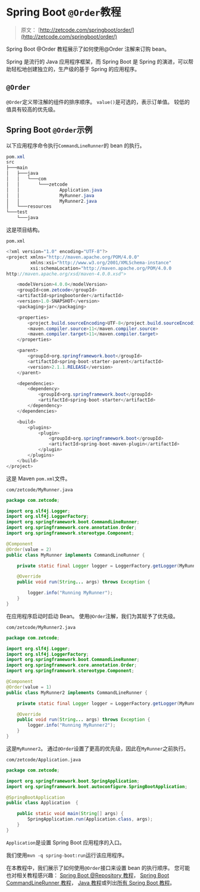 # Spring Boot `@Order`教程

> 原文： [http://zetcode.com/springboot/order/](http://zetcode.com/springboot/order/)

Spring Boot @Order 教程展示了如何使用@Order 注解来订购 bean。

Spring 是流行的 Java 应用程序框架，而 Spring Boot 是 Spring 的演进，可以帮助轻松地创建独立的，生产级的基于 Spring 的应用程序。

## `@Order`

`@Order`定义带注解的组件的排序顺序。 `value()`是可选的，表示订单值。 较低的值具有较高的优先级。

## Spring Boot `@Order`示例

以下应用程序命令执行`CommandLineRunner`的 bean 的执行。

```java
pom.xml
src
├───main
│   ├───java
│   │   └───com
│   │       └───zetcode
│   │               Application.java
│   │               MyRunner.java
│   │               MyRunner2.java
│   └───resources
└───test
    └───java

```

这是项目结构。

`pom.xml`

```java
<?xml version="1.0" encoding="UTF-8"?>
<project xmlns="http://maven.apache.org/POM/4.0.0"
         xmlns:xsi="http://www.w3.org/2001/XMLSchema-instance"
         xsi:schemaLocation="http://maven.apache.org/POM/4.0.0
http://maven.apache.org/xsd/maven-4.0.0.xsd">

    <modelVersion>4.0.0</modelVersion>
    <groupId>com.zetcode</groupId>
    <artifactId>springbootorder</artifactId>
    <version>1.0-SNAPSHOT</version>
    <packaging>jar</packaging>

    <properties>
        <project.build.sourceEncoding>UTF-8</project.build.sourceEncoding>
        <maven.compiler.source>11</maven.compiler.source>
        <maven.compiler.target>11</maven.compiler.target>
    </properties>

    <parent>
        <groupId>org.springframework.boot</groupId>
        <artifactId>spring-boot-starter-parent</artifactId>
        <version>2.1.1.RELEASE</version>
    </parent>

    <dependencies>
        <dependency>
            <groupId>org.springframework.boot</groupId>
            <artifactId>spring-boot-starter</artifactId>
        </dependency>
    </dependencies>

    <build>
        <plugins>
            <plugin>
                <groupId>org.springframework.boot</groupId>
                <artifactId>spring-boot-maven-plugin</artifactId>
            </plugin>
        </plugins>
    </build>
</project>

```

这是 Maven `pom.xml`文件。

`com/zetcode/MyRunner.java`

```java
package com.zetcode;

import org.slf4j.Logger;
import org.slf4j.LoggerFactory;
import org.springframework.boot.CommandLineRunner;
import org.springframework.core.annotation.Order;
import org.springframework.stereotype.Component;

@Component
@Order(value = 2)
public class MyRunner implements CommandLineRunner {

    private static final Logger logger = LoggerFactory.getLogger(MyRunner.class);

    @Override
    public void run(String... args) throws Exception {

        logger.info("Running MyRunner");
    }
}

```

在应用程序启动时启动 Bean。 使用`@Order`注解，我们为其赋予了优先级。

`com/zetcode/MyRunner2.java`

```java
package com.zetcode;

import org.slf4j.Logger;
import org.slf4j.LoggerFactory;
import org.springframework.boot.CommandLineRunner;
import org.springframework.core.annotation.Order;
import org.springframework.stereotype.Component;

@Component
@Order(value = 1)
public class MyRunner2 implements CommandLineRunner {

    private static final Logger logger = LoggerFactory.getLogger(MyRunner.class);

    @Override
    public void run(String... args) throws Exception {
        logger.info("Running MyRunner2");
    }
}

```

这是`MyRunner2`。 通过`@Order`设置了更高的优先级，因此在`MyRunner`之前执行。

`com/zetcode/Application.java`

```java
package com.zetcode;

import org.springframework.boot.SpringApplication;
import org.springframework.boot.autoconfigure.SpringBootApplication;

@SpringBootApplication
public class Application  {

    public static void main(String[] args) {
        SpringApplication.run(Application.class, args);
    }
}

```

`Application`是设置 Spring Boot 应用程序的入口。

我们使用`mvn -q spring-boot:run`运行该应用程序。

在本教程中，我们展示了如何使用`@Order`接口来设置 bean 的执行顺序。 您可能也对相关教程感兴趣： [Spring Boot @Repository 教程](/springboot/repository/)， [Spring Boot CommandLineRunner 教程](/springboot/commandlinerunner/)， [Java 教程](/lang/java/)或列出[所有 Spring Boot 教程](/all/#springboot)。